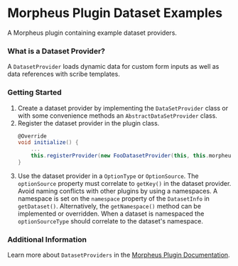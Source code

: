 # Morpheus Plugin Dataset Examples

A Morpheus plugin containing example dataset providers.

### What is a Dataset Provider?

A `DatasetProvider` loads dynamic data for custom form inputs as well as data references with scribe templates.

### Getting Started

1) Create a dataset provider by implementing the `DataSetProvider` class or with some convenience methods an `AbstractDataSetProvider` class.
1) Register the dataset provider in the plugin class.
    ```groovy
    @Override
    void initialize() {
        ...
        this.registerProvider(new FooDatasetProvider(this, this.morpheus))
    }
   ```
2) Use the dataset provider in a `OptionType` or `OptionSource`. The `optionSource` property must correlate to `getKey()` in the dataset provider. Avoid naming conflicts with other plugins by using a namespaces. A namespace is set on the `namespace` property of the `DatasetInfo` in `getDataset()`. Alternatively, the `getNamespace()` method can be implemented or overridden. When a dataset is namespaced the  `optionSourceType` should correlate to the dataset's namespace.

### Additional Information
Learn more about `DatasetProviders` in the [Morpheus Plugin Documentation](https://developer.morpheusdata.com/docs#dataset-providers).
